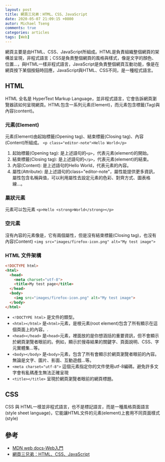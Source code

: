 ```yaml
---
layout: post
title: 網頁三兄弟：HTML、CSS、JavaScript
date: 2020-05-07 21:09:15 +0800
autor: Michael Tseng
comments: true
categories: articles
tags: [Web]
---
```


網頁主要是由HTML、CSS、JavaScript所組成。HTML是負責組織整個網頁的架構並呈現，非程式語言；CSS是負責整個網頁的風格與樣式，像是文字的顏色、位置...，與HTML一樣非程式語言，JavaScript是負責整個網頁互動功能，像是在網頁按下某個按鈕時回應，JavaScript與HTML、CSS不同，是一種程式語言。

## HTML
HTML 全名是 HyperText Markup Language，並非程式語言，它會告訴網頁瀏覽器該如何呈現網頁。HTML包含一系列元素(Element)，而元素包含標籤(Tag)與內容(content)。

### 元素(Element)
元素(Element)由起始標籤(Opening tag)、結束標籤(Closing tag)、內容(Content)所組成。
`<p class="editor-note">Hello World</p>`

1. 起始標籤(Opening tag): 是上述語句的`<p>`，代表元素(element)的開始。
2. 結束標籤(Closing tag): 是上述語句的`</p>`，代表元素(element)的結束。
3. 內容(Content): 是上述語句的Hello World，代表元素的內容。
4. 屬性(Attribute): 是上述語句的class="editor-note"，屬性能提供更多資訊，屬性包含名稱與值，可以利用屬性去設定元素的色彩、對齊方式、圖表格線...。

### 巢狀元素

元素可以包元素
`<p>Hello <strong>World</strong></p>`

### 空元素

沒有內容的元素像是<img>，它有兩個屬性，但是沒有結束標籤(Closing tag)，也沒有內容(Content)
`<img src="images/firefox-icon.png" alt="My test image">`

### HTML 文件架構

```html
<!DOCTYPE html>
<html>
  <head>
    <meta charset="utf-8">
    <title>My test page</title>
  </head>
  <body>
    <img src="images/firefox-icon.png" alt="My test image">
  </body>
</html>
```

* `<!DOCTYPE html>` 是文件的類型。
* `<html></html>` 是`<html>`元素，是根元素(root element)包含了所有顯示在這個頁面上的內容。.
* `<head></head>` 是`<head>`元素，裡面放的是你想涵括的重要資訊，但不會顯示於網頁瀏覽者眼前的。例如，顯示於搜尋結果的關鍵字、頁面說明、CSS、字元實體集...等。
* `<body></body>` 是`<body>`元素，包含了所有會顯示於網頁瀏覽者眼前的內容。 無論是文字、圖片、影面、互動遊戲...等。
* `<meta charset="utf-8">` 這個元素指定你的文件使用utf-8編碼，避免許多文字會有亂碼產生無法正確呈現
* `<title></title>` 呈現於網頁瀏覽者眼前的網頁標題。

## CSS
CSS 與 HTML一樣並非程式語言，也不是標記語言，而是一種風格頁面語言(style sheet language)，它能讓HTML文件的元素(element)上套用不同頁面樣式(style)

## 參考
* [MDN web docs-Web入門](https://developer.mozilla.org/zh-TW/docs/Learn/Getting_started_with_the_web)
* [網頁三兄弟：HTML、CSS、JavaScript](https://ithelp.ithome.com.tw/articles/10202689)